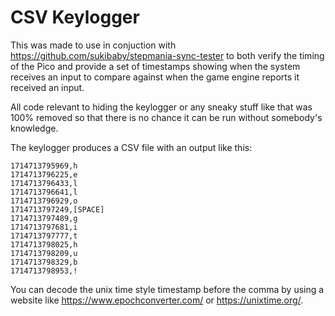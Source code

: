 # CSV Keylogger

This was made to use in conjuction with https://github.com/sukibaby/stepmania-sync-tester to both verify the timing of the Pico and provide a set of timestamps showing when the system receives an input to compare against when the game engine reports it received an input.

All code relevant to hiding the keylogger or any sneaky stuff like that was 100% removed so that there is no chance it can be run without somebody's knowledge.

The keylogger produces a CSV file with an output like this:

```
1714713795969,h
1714713796225,e
1714713796433,l
1714713796641,l
1714713796929,o
1714713797249,[SPACE]
1714713797489,g
1714713797681,i
1714713797777,t
1714713798025,h
1714713798209,u
1714713798329,b
1714713798953,!
```

You can decode the unix time style timestamp before the comma by using a website like https://www.epochconverter.com/ or https://unixtime.org/.
